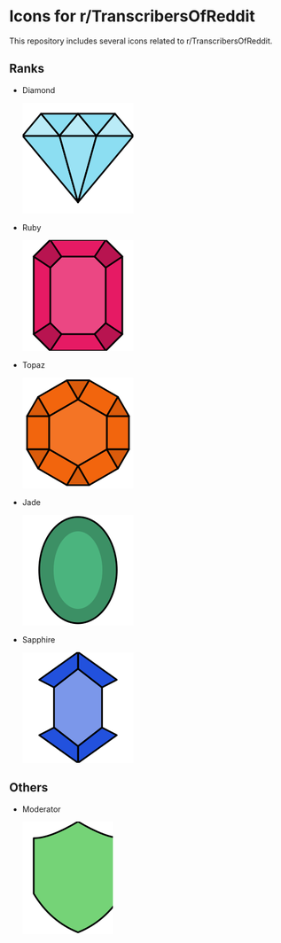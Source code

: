 # Icons for r/TranscribersOfReddit

This repository includes several icons related to r/TranscribersOfReddit.

## Ranks

- Diamond

  ![Diamond icon](icons/diamond.svg)

- Ruby

  ![Ruby icon](icons/ruby.svg)

- Topaz

  ![Topaz icon](icons/topaz.svg)

- Jade

  ![Jade icon](icons/jade.svg)

- Sapphire

  ![Sapphire icon](icons/sapphire.svg)


## Others

- Moderator

  ![Moderator icon](icons/moderator.svg)
